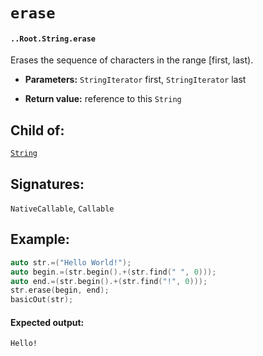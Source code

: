 # `erase`

#### `..Root.String.erase`

Erases the sequence of characters in the range [first, last).

* **Parameters:** `StringIterator` first, `StringIterator` last

* **Return value:** reference to this `String`

## Child of:

[`String`](docs..Root.String.md)

## Signatures:

`NativeCallable`, `Callable`


## Example:



```c
auto str.=("Hello World!");
auto begin.=(str.begin().+(str.find(" ", 0)));
auto end.=(str.begin().+(str.find("!", 0)));
str.erase(begin, end);
basicOut(str);
```

#### Expected output:

    Hello!

